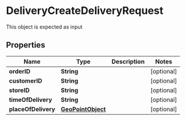 

# DeliveryCreateDeliveryRequest

This object is expected as input
## Properties

Name | Type | Description | Notes
------------ | ------------- | ------------- | -------------
**orderID** | **String** |  |  [optional]
**customerID** | **String** |  |  [optional]
**storeID** | **String** |  |  [optional]
**timeOfDelivery** | **String** |  |  [optional]
**placeOfDelivery** | [**GeoPointObject**](GeoPointObject.md) |  |  [optional]



